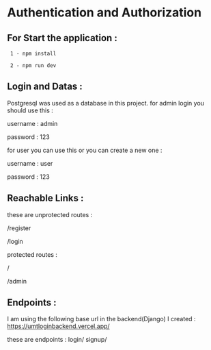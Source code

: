 # Authentication and Authorization 

## For Start the application :

     1 - npm install
     
     2 - npm run dev
     
## Login and Datas : 

Postgresql was used as a database in this project. 
for admin login you should use this : 

  username : admin
  
  password : 123

for user you can use this or you can create a new one :  

 username : user
 
 password : 123

## Reachable Links : 

these are unprotected routes : 

/register

/login

protected routes :

/

/admin

## Endpoints :

I am using the following base url in the backend(Django) I created : https://umtloginbackend.vercel.app/

these are endpoints :
login/
signup/



